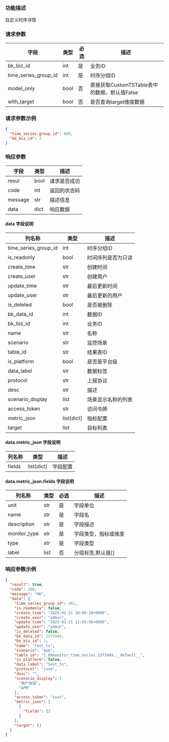 ### 功能描述

自定义时序详情


### 请求参数

| 字段                   | 类型   | 必选 | 描述                              |
|----------------------|------|----|---------------------------------|
| bk_biz_id            | int  | 是  | 业务ID                            |
| time_series_group_id | int  | 是  | 时序分组ID                          |
| model_only           | bool | 否  | 直接获取CustomTSTable表中的数据，默认值False |
| with_target          | bool | 否  | 是否查询target维度数据                  |

### 请求参数示例

```json
{
  "time_series_group_id": 600,
  "bk_biz_id": 2
}
```

### 响应参数

| 字段      | 类型   | 描述     |
|---------|------|--------|
| resul   | bool | 请求是否成功 |
| code    | int  | 返回的状态码 |
| message | str  | 描述信息   |
| data    | dict | 响应数据   |

#### data 字段说明

| 列名称                  | 类型         | 描述        |
|----------------------|------------|-----------|
| time_series_group_id | int        | 时序分组ID    |
| is_readonly          | bool       | 时间序列是否为只读 |
| create_time          | str        | 创建时间      |
| create_user          | str        | 创建用户      |
| update_time          | str        | 最后更新时间    |
| update_user          | str        | 最后更新的用户   |
| is_deleted           | bool       | 是否被删除     |
| bk_data_id           | int        | 数据ID      |
| bk_biz_id            | int        | 业务ID      |
| name                 | str        | 名称        |
| scenario             | str        | 监控场景      |
| table_id             | str        | 结果表ID     |
| is_platform          | bool       | 是否是平台级    |
| data_label           | str        | 数据标签      |
| protocol             | str        | 上报协议      |
| desc                 | str        | 描述        |
| scenario_display     | list       | 场景显示名称的列表 |
| access_token         | str        | 访问令牌      |
| metric_json          | list[dict] | 指标配置      |
| target               | list       | 目标列表      |

#### data.metric_json 字段说明

| 列名称    | 类型         | 描述   |
|--------|------------|------|
| fields | list[dict] | 字段配置 |

#### data.metric_json.fields 字段说明

| 列名称          | 类型   | 必选 | 描述         |
|--------------|------|----|------------|
| unit         | str  | 是  | 字段单位       |
| name         | str  | 是  | 字段名        |
| description  | str  | 是  | 字段描述       |
| monitor_type | str  | 是  | 字段类型，指标或维度 |
| type         | str  | 是  | 字段类型       |
| label        | list | 否  | 分组标签,默认值[] |

### 响应参数示例

```json
{
  "result": true,
  "code": 200,
  "message": "OK",
  "data": {
    "time_series_group_id": 461,
    "is_readonly": false,
    "create_time": "2025-01-21 10:06:10+0800",
    "create_user": "admin",
    "update_time": "2025-01-21 11:03:56+0800",
    "update_user": "admin",
    "is_deleted": false,
    "bk_data_id": 1573949,
    "bk_biz_id": 2,
    "name": "test_ts",
    "scenario": "apm",
    "table_id": "2_bkmonitor_time_series_1573949.__default__",
    "is_platform": false,
    "data_label": "test_ts",
    "protocol": "json",
    "desc": "",
    "scenario_display": [
      "用户体验",
      "APM"
    ],
    "access_token": "xxxx",
    "metric_json": [
      {
        "fields": []
      }
    ],
    "target": []
  }
}
```

